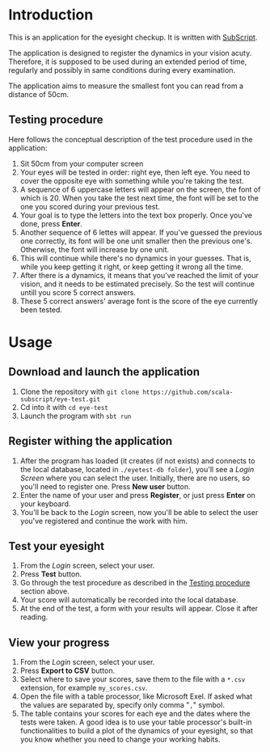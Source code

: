# Introduction
This is an application for the eyesight checkup. It is written with [SubScript](https://github.com/scala-subscript/subscript).

The application is designed to register the dynamics in your vision acuty. Therefore, it is supposed to be used during an extended period of time, regularly and possibly in same conditions during every examination.

The application aims to measure the smallest font you can read from a distance of 50cm.

## Testing procedure
Here follows the conceptual description of the test procedure used in the application:

1. Sit 50cm from your computer screen
2. Your eyes will be tested in order: right eye, then left eye. You need to cover the opposite eye with something while you're taking the test.
3. A sequence of 6 uppercase letters will appear on the screen, the font of which is 20. When you take the test next time, the font will be set to the one you scored during your previous test.
4. Your goal is to type the letters into the text box properly. Once you've done, press **Enter**.
5. Another sequence of 6 lettes will appear. If you've guessed the previous one correctly, its font will be one unit smaller then the previous one's. Otherwise, the font will increase by one unit.
6. This will continue while there's no dynamics in your guesses. That is, while you keep getting it right, or keep getting it wrong all the time.
7. After there is a dynamics, it means that you've reached the limit of your vision, and it needs to be estimated precisely. So the test will continue untill you score 5 correct answers.
8. These 5 correct answers' average font is the score of the eye currently been tested.

# Usage

## Download and launch the application
1. Clone the repository with `git clone https://github.com/scala-subscript/eye-test.git`
2. Cd into it with `cd eye-test`
3. Launch the program with `sbt run`

## Register withing the application
1. After the program has loaded (it creates (if not exists) and connects to the local database, located in `./eyetest-db folder`), you'll see a *Login Screen* where you can select the user. Initially, there are no users, so you'll need to register one. Press **New user** button.
2. Enter the name of your user and press **Register**, or just press **Enter** on your keyboard.
3. You'll be back to the *Login* screen, now you'll be able to select the user you've registered and continue the work with him.

## Test your eyesight
1. From the *Login* screen, select your user.
2. Press **Test** button.
3. Go through the test procedure as described in the [Testing procedure](https://github.com/scala-subscript/eye-test#testing-procedure) section above.
4. Your score will automatically be recorded into the local database.
5. At the end of the test, a form with your results will appear. Close it after reading.

## View your progress
1. From the *Login* screen, select your user.
2. Press **Export to CSV** button.
3. Select where to save your scores, save them to the file with a `*.csv` extension, for example `my_scores.csv`.
4. Open the file with a table processor, like Microsoft Exel. If asked what the values are separated by, specify only comma "`,`" symbol.
5. The table contains your scores for each eye and the dates where the tests were taken. A good idea is to use your table processor's built-in functionalities to build a plot of the dynamics of your eyesight, so that you know whether you need to change your working habits.